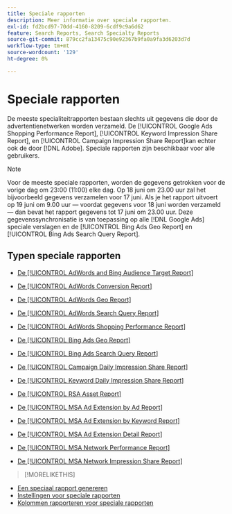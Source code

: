 ```yaml
---
title: Speciale rapporten
description: Meer informatie over speciale rapporten.
exl-id: fd2bcd97-70dd-4160-8209-6cdf9c9a6d62
feature: Search Reports, Search Specialty Reports
source-git-commit: 879cc2fa13475c90e92367b9fa0a9fa3d6203d7d
workflow-type: tm+mt
source-wordcount: '129'
ht-degree: 0%

---
```


# Speciale rapporten

De meeste specialiteitrapporten bestaan slechts uit gegevens die door de advertentienetwerken worden verzameld. De [!UICONTROL Google Ads Shopping Performance Report], [!UICONTROL Keyword Impression Share Report], en [!UICONTROL Campaign Impression Share Report]kan echter ook de door [!DNL Adobe]. Speciale rapporten zijn beschikbaar voor alle gebruikers.

>[!NOTE]
>
>Voor de meeste speciale rapporten, worden de gegevens getrokken voor de vorige dag om 23:00 (11:00) elke dag. Op 18 juni om 23.00 uur zal het bijvoorbeeld gegevens verzamelen voor 17 juni. Als je het rapport uitvoert op 19 juni om 9.00 uur — voordat gegevens voor 18 juni worden verzameld — dan bevat het rapport gegevens tot 17 juni om 23.00 uur. Deze gegevenssynchronisatie is van toepassing op alle [!DNL Google Ads] speciale verslagen en de [!UICONTROL Bing Ads Geo Report] en [!UICONTROL Bing Ads Search Query Report].

## Typen speciale rapporten

* [De [!UICONTROL AdWords and Bing Audience Target Report]](/help/search-social-commerce/reports/management/specialty/adwords-bing-audience-target-report.md)

* [De [!UICONTROL AdWords Conversion Report]](/help/search-social-commerce/reports/management/specialty/adwords-conversion-report.md)

* [De [!UICONTROL AdWords Geo Report]](/help/search-social-commerce/reports/management/specialty/adwords-geo-report.md)

* [De [!UICONTROL AdWords Search Query Report]](/help/search-social-commerce/reports/management/specialty/adwords-search-query-report.md)

* [De [!UICONTROL AdWords Shopping Performance Report]](/help/search-social-commerce/reports/management/specialty/adwords-shopping-performance-report.md)

* [De [!UICONTROL Bing Ads Geo Report]](/help/search-social-commerce/reports/management/specialty/bing-ads-geo-report.md)

* [De [!UICONTROL Bing Ads Search Query Report]](/help/search-social-commerce/reports/management/specialty/bing-ads-search-query-report.md)

* [De [!UICONTROL Campaign Daily Impression Share Report]](/help/search-social-commerce/reports/management/specialty/campaign-daily-impression-share-report.md)

* [De [!UICONTROL Keyword Daily Impression Share Report]](/help/search-social-commerce/reports/management/specialty/keyword-daily-impression-share-report.md)

* [De [!UICONTROL RSA Asset Report]](/help/search-social-commerce/reports/management/specialty/rsa-asset-report.md)

* [De [!UICONTROL MSA Ad Extension by Ad Report]](msa-ad-extension-detail-report.md)

* [De [!UICONTROL MSA Ad Extension by Keyword Report]](msa-ad-extension-by-keyword-report.md)

* [De [!UICONTROL MSA Ad Extension Detail Report]](msa-ad-extension-by-ad-report.md)

* [De [!UICONTROL MSA Network Performance Report]](msa-network-performance-report.md)

* [De [!UICONTROL MSA Network Impression Share Report]](msa-network-impression-share-report.md)

>[!MORELIKETHIS]
>
* [Een speciaal rapport genereren](/help/search-social-commerce/reports/management/specialty/specialty-report-generate.md)
* [Instellingen voor speciale rapporten](/help/search-social-commerce/reports/management/specialty/specialty-report-settings.md)
* [Kolommen rapporteren voor speciale rapporten](/help/search-social-commerce/reports/management/specialty/specialty-report-columns.md)
